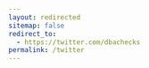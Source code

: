```yaml
---
layout: redirected
sitemap: false
redirect_to:
  - https://twitter.com/dbachecks
permalink: /twitter
---
```

